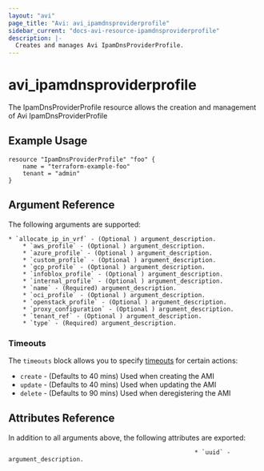 ```yaml
---
layout: "avi"
page_title: "Avi: avi_ipamdnsproviderprofile"
sidebar_current: "docs-avi-resource-ipamdnsproviderprofile"
description: |-
  Creates and manages Avi IpamDnsProviderProfile.
---
```


# avi_ipamdnsproviderprofile

The IpamDnsProviderProfile resource allows the creation and management of Avi IpamDnsProviderProfile

## Example Usage

```hcl
resource "IpamDnsProviderProfile" "foo" {
    name = "terraform-example-foo"
    tenant = "admin"
}
```

## Argument Reference

The following arguments are supported:

    * `allocate_ip_in_vrf` - (Optional ) argument_description.
        * `aws_profile` - (Optional ) argument_description.
        * `azure_profile` - (Optional ) argument_description.
        * `custom_profile` - (Optional ) argument_description.
        * `gcp_profile` - (Optional ) argument_description.
        * `infoblox_profile` - (Optional ) argument_description.
        * `internal_profile` - (Optional ) argument_description.
        * `name` - (Required) argument_description.
        * `oci_profile` - (Optional ) argument_description.
        * `openstack_profile` - (Optional ) argument_description.
        * `proxy_configuration` - (Optional ) argument_description.
        * `tenant_ref` - (Optional ) argument_description.
        * `type` - (Required) argument_description.
        
### Timeouts

The `timeouts` block allows you to specify [timeouts](https://www.terraform.io/docs/configuration/resources.html#timeouts) for certain actions:

* `create` - (Defaults to 40 mins) Used when creating the AMI
* `update` - (Defaults to 40 mins) Used when updating the AMI
* `delete` - (Defaults to 90 mins) Used when deregistering the AMI

## Attributes Reference

In addition to all arguments above, the following attributes are exported:

                                                        * `uuid` - argument_description.
    
